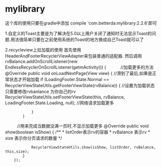 # mylibrary

这个库的使用只要在gradle中添加 compile 'com.betterda:mylibrary:2.2.6'即可


1.自定义的Toast主要是为了解决在5.0以上用户关闭了通知时无法显示Toast的问题.用法很简单只要在之前使用系统的Toast的地方换成自己Toast就可以了

2.recycleview上拉加载的使用
  首先使用HeaderAndFooterRecyclerViewAdapter来包装普通的适配器.
  然后调用rvBalance.addOnScrollListener(new EndlessRecyclerOnScrollListener(getmActivity()) {
            //加载更多的方法
            @Override
            public void onLoadNextPage(View view) {
                //滑到了最后,如果是正常状态才开始加载
                if (LoadingFooter.State.Normal == RecyclerViewStateUtils.getFooterViewState(rvBalance)) {
                    //设置为加载状态 只需要修改rvbanlance 为你自己的rv
                    RecyclerViewStateUtils.setFooterViewState(this, rvBalance, LoadingFooter.State.Loading, null);
                    //网络请求加载更多
                    
                }
            }
           //用来完成当数据没满一页时,不显示加载更多
            @Override
            public void show(boolean isShow) {
                /**
                 * listOrder表示rv的容器
                 * rvBalance 表示rv
                 * size 表示你分页请求的数量
                 */
                
                RecyclerViewStateUtils.show(isShow, listOrder, rvBalance, this,size);
            }
        });
